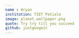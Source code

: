 ```yaml
---
name : Aryan
institution: TIET Patiala
image: planet_wallpaper.png
quote: Try try till you succeed 
github: justgoogeit
---
```

